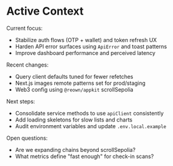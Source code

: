 # Active Context

Current focus:
- Stabilize auth flows (OTP + wallet) and token refresh UX
- Harden API error surfaces using `ApiError` and toast patterns
- Improve dashboard performance and perceived latency

Recent changes:
- Query client defaults tuned for fewer refetches
- Next.js images remote patterns set for prod/staging
- Web3 config using `@reown/appkit` scrollSepolia

Next steps:
- Consolidate service methods to use `apiClient` consistently
- Add loading skeletons for slow lists and charts
- Audit environment variables and update `.env.local.example`

Open questions:
- Are we expanding chains beyond scrollSepolia?
- What metrics define "fast enough" for check-in scans?
